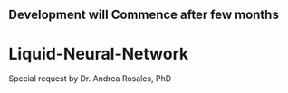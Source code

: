 ## Development will Commence after few months
# Liquid-Neural-Network
Special request by Dr. Andrea Rosales, PhD
